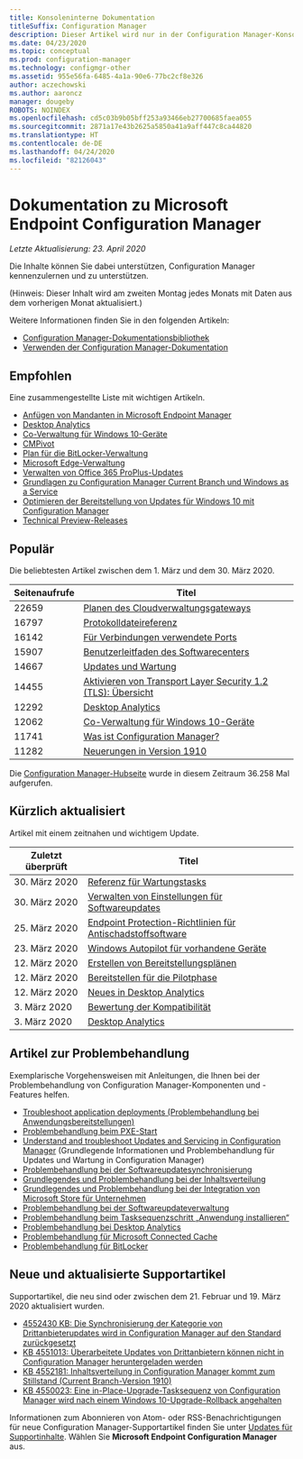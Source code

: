 ```yaml
---
title: Konsoleninterne Dokumentation
titleSuffix: Configuration Manager
description: Dieser Artikel wird nur in der Configuration Manager-Konsole angezeigt.
ms.date: 04/23/2020
ms.topic: conceptual
ms.prod: configuration-manager
ms.technology: configmgr-other
ms.assetid: 955e56fa-6485-4a1a-90e6-77bc2cf8e326
author: aczechowski
ms.author: aaroncz
manager: dougeby
ROBOTS: NOINDEX
ms.openlocfilehash: cd5c03b9b05bff253a93466eb27700685faea055
ms.sourcegitcommit: 2871a17e43b2625a5850a41a9aff447c8ca44820
ms.translationtype: HT
ms.contentlocale: de-DE
ms.lasthandoff: 04/24/2020
ms.locfileid: "82126043"
---
```

<!-- 
- Feature 1357546
- This page displays in-console, under the Community workspace, Documentation node. 
- Don't use any relative links; must be full https://docs.microsoft.com and language neutral
- Process: https://microsoft.sharepoint.com/teams/ConfigMgr/Documents/ContentPub/Data%20collection%20process%20for%20Feature%201357546%20In-console%20documentation.docx?web=1
-->

# <a name="microsoft-endpoint-configuration-manager-documentation"></a>Dokumentation zu Microsoft Endpoint Configuration Manager

*Letzte Aktualisierung: 23. April 2020*

Die Inhalte können Sie dabei unterstützen, Configuration Manager kennenzulernen und zu unterstützen.

(Hinweis: Dieser Inhalt wird am zweiten Montag jedes Monats mit Daten aus dem vorherigen Monat aktualisiert.)

Weitere Informationen finden Sie in den folgenden Artikeln:

- [Configuration Manager-Dokumentationsbibliothek](https://docs.microsoft.com/mem/configmgr)  
- [Verwenden der Configuration Manager-Dokumentation](https://docs.microsoft.com/mem/configmgr/core/understand/use-docs)

## <a name="recommended"></a>Empfohlen

Eine zusammengestellte Liste mit wichtigen Artikeln.

- [Anfügen von Mandanten in Microsoft Endpoint Manager](https://docs.microsoft.com/mem/configmgr/tenant-attach/device-sync-actions)
- [Desktop Analytics](https://docs.microsoft.com/mem/configmgr/desktop-analytics/overview)
- [Co-Verwaltung für Windows 10-Geräte](https://docs.microsoft.com/mem/configmgr/comanage/overview)  
- [CMPivot](https://docs.microsoft.com/mem/configmgr/core/servers/manage/cmpivot)  
- [Plan für die BitLocker-Verwaltung](https://docs.microsoft.com/mem/configmgr/protect/plan-design/bitlocker-management)  
- [Microsoft Edge-Verwaltung](https://docs.microsoft.com/mem/configmgr/apps/deploy-use/deploy-edge)  
- [Verwalten von Office 365 ProPlus-Updates](https://docs.microsoft.com/mem/configmgr/sum/deploy-use/manage-office-365-proplus-updates)  
- [Grundlagen zu Configuration Manager Current Branch und Windows as a Service](https://docs.microsoft.com/mem/configmgr/core/understand/configuration-manager-and-windows-as-service)
- [Optimieren der Bereitstellung von Updates für Windows 10 mit Configuration Manager](https://docs.microsoft.com/mem/configmgr/sum/deploy-use/optimize-windows-10-update-delivery)
- [Technical Preview-Releases](https://docs.microsoft.com/mem/configmgr/core/get-started/technical-preview)

## <a name="trending"></a>Populär

Die beliebtesten Artikel zwischen dem 1. März und dem 30. März 2020.

| Seitenaufrufe | Titel |
|------------|-------|
| 22659 | [Planen des Cloudverwaltungsgateways](https://docs.microsoft.com/configmgr/core/clients/manage/cmg/plan-cloud-management-gateway) |
| 16797 | [Protokolldateireferenz](https://docs.microsoft.com/configmgr/core/plan-design/hierarchy/log-files) |
| 16142 | [Für Verbindungen verwendete Ports](https://docs.microsoft.com/configmgr/core/plan-design/hierarchy/ports) |
| 15907 | [Benutzerleitfaden des Softwarecenters](https://docs.microsoft.com/configmgr/core/understand/software-center) |
| 14667 | [Updates und Wartung](https://docs.microsoft.com/configmgr/core/servers/manage/updates) |
| 14455 | [Aktivieren von Transport Layer Security 1.2 (TLS): Übersicht](https://docs.microsoft.com/configmgr/core/plan-design/security/enable-tls-1-2) |
| 12292 | [Desktop Analytics](https://docs.microsoft.com/configmgr/desktop-analytics/overview) |
| 12062 | [Co-Verwaltung für Windows 10-Geräte](https://docs.microsoft.com/configmgr/comanage/overview) |
| 11741 | [Was ist Configuration Manager?](https://docs.microsoft.com/configmgr/core/understand/introduction) |
| 11282 | [Neuerungen in Version 1910](https://docs.microsoft.com/configmgr/core/plan-design/changes/whats-new-in-version-1910) |

Die [Configuration Manager-Hubseite](https://docs.microsoft.com/mem/configmgr/) wurde in diesem Zeitraum 36.258 Mal aufgerufen.

## <a name="recently-updated"></a>Kürzlich aktualisiert

Artikel mit einem zeitnahen und wichtigem Update.

| Zuletzt überprüft | Titel |
|---------------|-------|
| 30. März 2020 | [Referenz für Wartungstasks](https://docs.microsoft.com/configmgr/core/servers/manage/reference-for-maintenance-tasks) |
| 30. März 2020 | [Verwalten von Einstellungen für Softwareupdates](https://docs.microsoft.com/configmgr/sum/get-started/manage-settings-for-software-updates) |
| 25. März 2020 | [Endpoint Protection-Richtlinien für Antischadstoffsoftware](https://docs.microsoft.com/configmgr/protect/deploy-use/endpoint-antimalware-policies) |
| 23. März 2020 | [Windows Autopilot für vorhandene Geräte](https://docs.microsoft.com/configmgr/osd/deploy-use/windows-autopilot-for-existing-devices) |
| 12. März 2020 | [Erstellen von Bereitstellungsplänen](https://docs.microsoft.com/configmgr/desktop-analytics/create-deployment-plans) |
| 12. März 2020 | [Bereitstellen für die Pilotphase](https://docs.microsoft.com/configmgr/desktop-analytics/deploy-pilot) |
| 12. März 2020 | [Neues in Desktop Analytics](https://docs.microsoft.com/configmgr/desktop-analytics/whats-new) |
| 3\. März 2020 | [Bewertung der Kompatibilität](https://docs.microsoft.com/configmgr/desktop-analytics/compat-assessment) |
| 3\. März 2020 | [Desktop Analytics](https://docs.microsoft.com/configmgr/desktop-analytics/overview) |

## <a name="troubleshooting-articles"></a>Artikel zur Problembehandlung

Exemplarische Vorgehensweisen mit Anleitungen, die Ihnen bei der Problembehandlung von Configuration Manager-Komponenten und -Features helfen.

- [Troubleshoot application deployments (Problembehandlung bei Anwendungsbereitstellungen)](https://docs.microsoft.com/mem/configmgr/apps/understand/app-deployment-technical-reference)
- [Problembehandlung beim PXE-Start](https://support.microsoft.com/help/4468612)
- [Understand and troubleshoot Updates and Servicing in Configuration Manager](https://support.microsoft.com/help/4490424) (Grundlegende Informationen und Problembehandlung für Updates und Wartung in Configuration Manager)
- [Problembehandlung bei der Softwareupdatesynchronisierung](https://support.microsoft.com/help/10059)
- [Grundlegendes und Problembehandlung bei der Inhaltsverteilung](https://support.microsoft.com/help/4482728)
- [Grundlegendes und Problembehandlung bei der Integration von Microsoft Store für Unternehmen](https://docs.microsoft.com/mem/configmgr/apps/deploy-use/troubleshoot-microsoft-store-for-business-integration)
- [Problembehandlung bei der Softwareupdateverwaltung](https://support.microsoft.com/help/10680)
- [Problembehandlung beim Tasksequenzschritt „Anwendung installieren“](https://support.microsoft.com/help/18408/)
- [Problembehandlung bei Desktop Analytics](https://docs.microsoft.com/mem/configmgr/desktop-analytics/troubleshooting)
- [Problembehandlung für Microsoft Connected Cache](https://docs.microsoft.com/mem/configmgr/core/servers/deploy/configure/troubleshoot-microsoft-connected-cache)
- [Problembehandlung für BitLocker](https://docs.microsoft.com/mem/configmgr/protect/tech-ref/bitlocker/troubleshoot)

## <a name="new-and-updated-support-articles"></a>Neue und aktualisierte Supportartikel

Supportartikel, die neu sind oder zwischen dem 21. Februar und 19. März 2020 aktualisiert wurden.

- [4552430 KB: Die Synchronisierung der Kategorie von Drittanbieterupdates wird in Configuration Manager auf den Standard zurückgesetzt](https://support.microsoft.com/help/4552430)
- [KB 4551013: Überarbeitete Updates von Drittanbietern können nicht in Configuration Manager heruntergeladen werden](https://support.microsoft.com/help/4551013)
- [KB 4552181: Inhaltsverteilung in Configuration Manager kommt zum Stillstand (Current Branch-Version 1910)](https://support.microsoft.com/help/4552181)
- [KB 4550023: Eine in-Place-Upgrade-Tasksequenz von Configuration Manager wird nach einem Windows 10-Upgrade-Rollback angehalten](https://support.microsoft.com/help/4550023)

Informationen zum Abonnieren von Atom- oder RSS-Benachrichtigungen für neue Configuration Manager-Supportartikel finden Sie unter [Updates für Supportinhalte](https://support.microsoft.com/help/4089498/). Wählen Sie **Microsoft Endpoint Configuration Manager** aus.  
